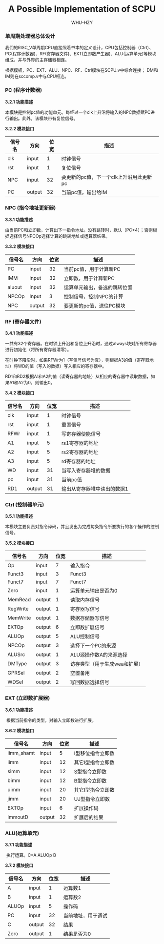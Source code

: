 # <center>A Possible Implementation of SCPU </center>

<center>WHU-HZY</center>



### 单周期处理器总体设计

我们的RISC_V单周期CPU直接照着书本的定义设计，CPU包括控制器（Ctrl）、PC(程序计数器)、RF(寄存器文件)、EXT(立即数产生器)、ALU(运算单元)等模块组成，并与外界的主存储器相连。

根据模板，PC、EXT、ALU、NPC、RF、Ctrl模块在SCPU.v中综合连接； DM和IM则在sccomp.v中与CPU相连。



### PC (程序计数器)

**3.2.1 功能描述**

​	本模块是控制pc值的功能单元。每经过一个clk上升沿将输入的NPC数据赋PC进行输出。此外，该模块带有复位信号。

**3.2.2 模块接口**

| 信号名 | 方向   | 位宽 | 描述                                    |
| ------ | ------ | ---- | --------------------------------------- |
| clk    | input  | 1    | 时钟信号                                |
| rst    | input  | 1    | 复位信号                                |
| NPC    | input  | 32   | 要更新的pc值，下一个clk上升沿用此更新pc |
| PC     | output | 32   | 当前pc值，输出给IM                      |



### NPC (指令地址更新器)

**3.3.1 功能描述**

​	由当前PC和立即数，计算出下一指令地址。没有跳转时，默认（PC+4）；否则根据选择信号NPCOp选择计算的跳转地址或运算器结果。

**3.3.2 模块接口**

| 信号名 | 方向   | 位宽 | 描述                         |
| ------ | ------ | ---- | ---------------------------- |
| PC     | input  | 32   | 当前pc值，用于计算新PC       |
| IMM    | input  | 32   | 立即数，用于计算新PC         |
| aluout | input  | 32   | 运算单元输出，备选的跳转位置 |
| NPCOp  | Input  | 3    | 控制信号，控制NPC的计算      |
| NPC    | output | 32   | 要更新的pc值，送往PC模块     |



### RF (寄存器文件)

**3.4.1 功能描述**

​	一共有32个寄存器。在时钟上升沿和复位上升沿时，通过always块对所有寄存器进行初始化（将所有寄存器清零）。

在时钟下降沿时，如果RFWr为1（写信号信号为真），则根据A3的值（寄存器地址）将WD的值（写入的数据）写入相应的寄存器中。

RD1和RD2根据A1和A2的值（读寄存器的地址）从相应的寄存器中读取数据，如果A1和A2为0，则输出0。

**3.4.2 模块接口**

| 信号名 | 方向   | 位宽 | 描述                        |
| ------ | ------ | ---- | --------------------------- |
| clk    | input  | 1    | 时钟信号                    |
| rst    | input  | 1    | 重置信号                    |
| RFWr   | input  | 1    | 写寄存器使能信号            |
| A1     | input  | 5    | rs1寄存器的地址             |
| A2     | input  | 5    | rs2寄存器的地址             |
| A3     | input  | 5    | rd寄存器的地址              |
| WD     | input  | 31   | 当写入寄存器堆的数据        |
| pc     | input  | 31   | 当前pc值                    |
| RD1    | output | 31   | 输出从寄存器堆中读出的数据1 |



### Ctrl (控制器单元)

**3.5.1 功能描述**

本模块主要负责对指令译码，并且发出为完成每条指令所要执行的各个操作的控制信号。

**3.5.2 模块接口**

| 信号名   | 方向   | 位宽 | 描述                          |
| -------- | ------ | ---- | ----------------------------- |
| Op       | input  | 7    | 输入指令                      |
| Funct3   | input  | 3    | Funct3                        |
| Funct7   | input  | 7    | Funct7                        |
| Zero     | input  | 1    | 运算单元输出是否为0           |
| MemRead  | output | 1    | 读取内存信号                  |
| RegWrite | output | 1    | 寄存器写信号                  |
| MemWrite | output | 1    | 数据存储器写信号              |
| EXTOp    | output | 6    | 立即数扩展信号                |
| ALUOp    | output | 5    | ALU控制信号                   |
| NPCOp    | output | 3    | 选择下一个PC的来源            |
| ALUSrc   | output | 1    | ALU源操作数A的来源选择        |
| DMType   | output | 3    | 访存类型（用于生成wea和扩展） |
| GPRSel   | output | 2    | 空置备用                      |
| WDSel    | output | 2    | 写回数据选择信号              |



### EXT (立即数扩展器)

**3.6.1 功能描述**

​	根据当前指令的类型，对输入立即数进行扩展。

**3.6.2 模块接口**

| 信号名     | 方向   | 位宽 | 描述              |
| ---------- | ------ | ---- | ----------------- |
| iimm_shamt | input  | 5    | I型移位指令立即数 |
| iimm       | input  | 12   | 其它I型指令立即数 |
| simm       | input  | 12   | S型指令立即数     |
| bimm       | input  | 12   | B型指令立即数     |
| uimm       | input  | 20   | 其它I型指令立即数 |
| jimm       | input  | 20   | UJ型指令立即数    |
| EXTOp      | input  | 6    | 扩展操作码        |
| immoutD    | output | 32   | 扩展后的结果      |



### ALU(运算单元)

**3.7.1 功能描述**

​	执行运算。C=A ALUOp B

**3.7.2 模块接口**

| 信号名 | 方向   | 位宽 | 描述               |
| ------ | ------ | ---- | ------------------ |
| A      | input  | 1    | 运算数1            |
| B      | input  | 1    | 运算数2            |
| ALUOp  | input  | 5    | 操作码             |
| PC     | input  | 32   | 当前地址，用于调试 |
| C      | output | 32   | 结果               |
| Zero   | output | 1    | 结果是否为0        |
